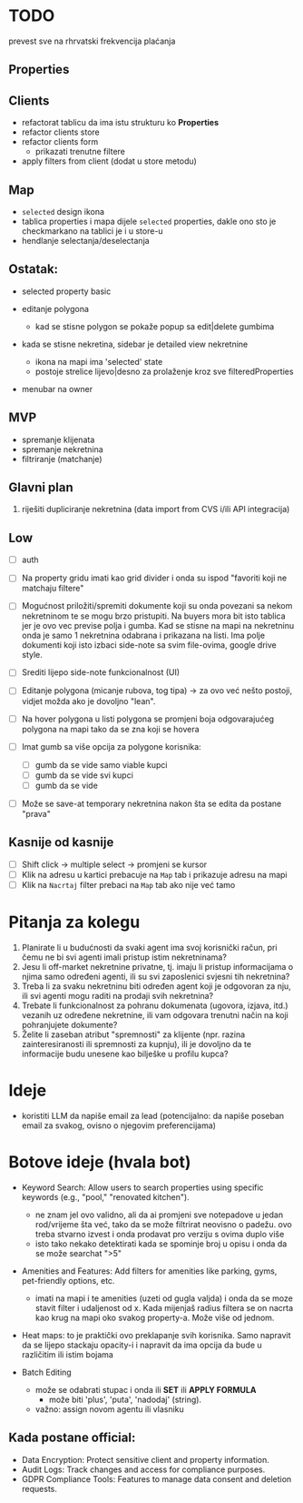 # TODO

prevest sve na rhrvatski
frekvencija plaćanja

## Properties

## Clients

- refactorat tablicu da ima istu strukturu ko **Properties**
- refactor clients store
- refactor clients form
  - prikazati trenutne filtere
- apply filters from client (dodat u store metodu)

## Map

- `selected` design ikona
- tablica properties i mapa dijele `selected` properties, dakle ono sto je checkmarkano na tablici je i u store-u
- hendlanje selectanja/deselectanja

## Ostatak:

- selected property basic

- editanje polygona
  - kad se stisne polygon se pokaže popup sa edit|delete gumbima
- kada se stisne nekretina, sidebar je detailed view nekretnine
  - ikona na mapi ima 'selected' state
  - postoje strelice lijevo|desno za prolaženje kroz sve filteredProperties
- menubar na owner

## MVP

- spremanje klijenata
- spremanje nekretnina
- filtriranje (matchanje)

## Glavni plan

1. riješiti dupliciranje nekretnina (data import from CVS i/ili API integracija)

## Low

- [ ] auth

- [ ] Na property gridu imati kao grid divider i onda su ispod "favoriti koji ne matchaju filtere"

- [ ] Mogućnost priložiti/spremiti dokumente koji su onda povezani sa nekom nekretninom te se mogu brzo pristupiti. Na buyers mora bit isto tablica jer je ovo vec previse polja i gumba. Kad se stisne na mapi na nekretninu onda je samo 1 nekretnina odabrana i prikazana na listi. Ima polje dokumenti koji isto izbaci side-note sa svim file-ovima, google drive style.

- [ ] Srediti lijepo side-note funkcionalnost (UI)

- [ ] Editanje polygona (micanje rubova, tog tipa) -> za ovo već nešto postoji, vidjet možda ako je dovoljno "lean".
- [ ] Na hover polygona u listi polygona se promjeni boja odgovarajućeg polygona na mapi tako da se zna koji se hovera

- [ ] Imat gumb sa više opcija za polygone korisnika:
  - [ ] gumb da se vide samo viable kupci
  - [ ] gumb da se vide svi kupci
  - [ ] gumb da se vide
- [ ] Može se save-at temporary nekretnina nakon šta se edita da postane "prava"

## Kasnije od kasnije

- [ ] Shift click -> multiple select -> promjeni se kursor
- [ ] Klik na adresu u kartici prebacuje na `Map` tab i prikazuje adresu na mapi
- [ ] Klik na `Nacrtaj` filter prebaci na `Map` tab ako nije već tamo

# Pitanja za kolegu

1. Planirate li u budućnosti da svaki agent ima svoj korisnički račun, pri čemu ne bi svi agenti imali pristup istim nekretninama?
2. Jesu li off-market nekretnine privatne, tj. imaju li pristup informacijama o njima samo određeni agenti, ili su svi zaposlenici svjesni tih nekretnina?
3. Treba li za svaku nekretninu biti određen agent koji je odgovoran za nju, ili svi agenti mogu raditi na prodaji svih nekretnina?
4. Trebate li funkcionalnost za pohranu dokumenata (ugovora, izjava, itd.) vezanih uz određene nekretnine, ili vam odgovara trenutni način na koji pohranjujete dokumente?
5. Želite li zaseban atribut "spremnosti" za klijente (npr. razina zainteresiranosti ili spremnosti za kupnju), ili je dovoljno da te informacije budu unesene kao bilješke u profilu kupca?

# Ideje

- koristiti LLM da napiše email za lead (potencijalno: da napiše poseban email za svakog, ovisno o njegovim preferencijama)

# Botove ideje (hvala bot)

- Keyword Search: Allow users to search properties using specific keywords (e.g., "pool," "renovated kitchen").

  - ne znam jel ovo validno, ali da ai promjeni sve notepadove u jedan rod/vrijeme šta već, tako da se može filtrirat neovisno o padežu. ovo treba stvarno izvest i onda prodavat pro verziju s ovima duplo više
  - isto tako nekako detektirati kada se spominje broj u opisu i onda da se može searchat ">5"

- Amenities and Features: Add filters for amenities like parking, gyms, pet-friendly options, etc.

  - imati na mapi i te amenities (uzeti od gugla valjda) i onda da se moze stavit filter i udaljenost od x. Kada mijenjaš radius filtera se on nacrta kao krug na mapi oko svakog property-a. Može više od jednom.

- Heat maps: to je praktički ovo preklapanje svih korisnika. Samo napravit da se lijepo stackaju opacity-i i napravit da ima opcija da bude u različitim ili istim bojama

- Batch Editing
  - može se odabrati stupac i onda ili **SET** ili **APPLY FORMULA**
    - može biti 'plus', 'puta', 'nadodaj' (string).
  - važno: assign novom agentu ili vlasniku

## Kada postane official:

- Data Encryption: Protect sensitive client and property information.
- Audit Logs: Track changes and access for compliance purposes.
- GDPR Compliance Tools: Features to manage data consent and deletion requests.
